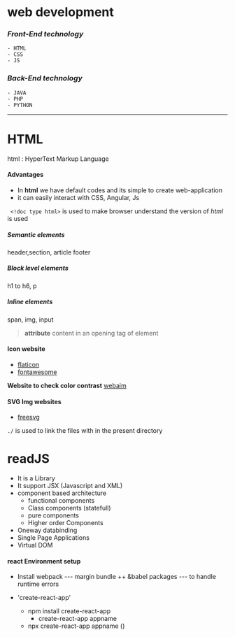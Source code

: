 # **web development**
### *Front-End technology*
    - HTML
    - CSS
    - JS
### *Back-End technology*
    - JAVA
    - PHP
    - PYTHON
 -------------
# HTML 
html
    : HyperText Markup Language
#### Advantages 
+ In **html** we have default codes and its simple to create web-application
+ it can easily interact with CSS, Angular, Js

` <!doc type html>` is used to make browser understand the version of *html* is used

##### Semantic elements 
header,section, article footer 
##### Block level elements 
h1 to h6, p 
##### Inline elements  
span, img, input
> **attribute** content in an opening tag of element
#### Icon website
- [flaticon](https://www.flaticon.com/)
- [fontawesome](https://fontawesome.com/)


**Website to check color contrast** [webaim](https://webaim.org/resources/contrastchecker/)
#### SVG Img websites
- [freesvg](https://freesvg.org/)

`./` is used to link the files with in the present directory



# readJS

+ It is a Library
+ It support JSX (Javascript and XML)
+ component based architecture
    + functional components
    + Class components (statefull)
    + pure components
    + Higher order Components
+ Oneway databinding
+ Single Page Applications
+ Virtual DOM



#### react Environment setup

+ Install webpack --- margin bundle 
++ &babel packages --- to handle runtime errors

+ 'create-react-app'
    + npm install create-react-app
        + create-react-app appname
    + npx create-react-app appname ()

